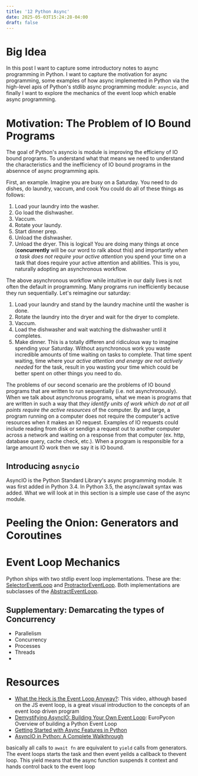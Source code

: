 ```yaml
---
title: '12 Python Async'
date: 2025-05-03T15:24:28-04:00
draft: false
---
```

# Big Idea

In this post I want to capture some introductory notes to async programming in Python. I want to capture the motivation for async programming, some examples of how async implemented in Python via the high-level apis of Python's stdlib async programming module: `asyncio`, and finally I want to explore the mechanics of the event loop which enable async programming.

# Motivation: The Problem of IO Bound Programs

The goal of Python's asyncio is module is improving the efficieny of IO bound programs. To understand what that means we need to understand the characteristics and the inefficiency of IO bound programs in the absennce of async programming apis.

First, an example. Imagine you are busy on a Saturday. You need to do dishes, do laundry, vaccum, and cook You could do all of these things as follows:
1. Load your laundry into the washer.
2. Go load the dishwasher.
3. Vaccum.
4. Rotate your laundy.
5. Start dinner prep.
6. Unload the dishwasher.
6. Unload the dryer.
This is logical! You are doing many things at once (**concurrently** will be our word to ralk about this) and importantly *when a task does not require your active attention* you spend your time on a task that does require your active attention and abilities. This is you, naturally adopting an asynchronous workflow. 

The above asynchronous workflow while intuitive in our daily lives is not often the default in programming. Many programs run inefficiently because they run sequentially. Let's reimagine our saturday:
1. Load your laundry and stand by the laundry machine until the washer is done.
2. Rotate the laundry into the dryer and wait for the dryer to complete.
3. Vaccum.
4. Load the dishwasher and wait watching the dishwasher until it completes.
5. Make dinner.
This is a totally differen and ridiculous way to imagine spending your Saturday. Without asynchronous work you waste incredible amounts of time waiting on tasks to complete. That time spent waiting, time where your *active attention and energy are not actively needed* for the task, result in you wasting your time which could be better spent on other things you need to do.

The problems of our second scenario are the problems of IO bound programs that are written to run sequentially (i.e. not asynchronously). When we talk about asynchronus programs, what we mean is programs that are written in such a way that *they identify units of work which do not at all points require the active resources* of the computer. By and large, a program running on a computer does not require the computer's active resources when it makes an IO request. Examples of IO requests could include reading from disk or sendign a request out to another computer across a network and waiting on a response from that computer (ex. http, database query, cache check, etc.). When a program is responsible for a large amount IO work then we say it is IO bound.


## Introducing `asnycio`
AsyncIO is the Python Standard Library's async programming module. It was first added in Python 3.4. In Python 3.5, the async/await syntax was added. What we will look at in this section is a simple use case of the async module.


# Peeling the Onion: Generators and Coroutines



# Event Loop Mechanics
Python ships with two stdlip event loop implementations. These are the: [SelectorEventLoop](https://docs.python.org/3/library/asyncio-eventloop.html#asyncio.SelectorEventLoop) and [ProtractorEventLoop](https://docs.python.org/3/library/asyncio-eventloop.html#asyncio.ProactorEventLoop). Both implementations are subclasses of the [AbstractEventLoop](https://docs.python.org/3/library/asyncio-eventloop.html#asyncio.AbstractEventLoop).





## Supplementary: Demarcating the types of Concurrency

- Parallelism
- Concurrency
- Processes
- Threads
- 



# Resources
- [What the Heck is the Event Loop Anyway?](https://www.youtube.com/watch?v=8aGhZQkoFbQ): This video, although based on the JS event loop, is a great visual introduction to the concepts of an event loop driven program
- [Demystifying AsyncIO: Building Your Own Event Loop](https://www.youtube.com/watch?v=Ww2HBNpu98g): EuroPycon Overview of building a Python Event Loop
- [Getting Started with Async Features in Python](https://realpython.com/python-async-features/)
- [AsyncIO in Python: A Complete Walkthrough](https://realpython.com/async-io-python)


basically all calls to `await fn` are  equivalent to `yield` calls from generators. The event loops starts the task and then event yeilds a callback to thevent loop. This yield means that the async function suspends it context and hands control back to the event loop
